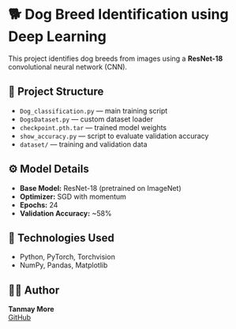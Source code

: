 # 🐕 Dog Breed Identification using Deep Learning

This project identifies dog breeds from images using a **ResNet-18** convolutional neural network (CNN).

## 📂 Project Structure
- `Dog_classification.py` — main training script  
- `DogsDataset.py` — custom dataset loader  
- `checkpoint.pth.tar` — trained model weights  
- `show_accuracy.py` — script to evaluate validation accuracy  
- `dataset/` — training and validation data  

## ⚙️ Model Details
- **Base Model:** ResNet-18 (pretrained on ImageNet)  
- **Optimizer:** SGD with momentum  
- **Epochs:** 24  
- **Validation Accuracy:** ~58%  

## 🧠 Technologies Used
- Python, PyTorch, Torchvision  
- NumPy, Pandas, Matplotlib  

## 👨‍💻 Author
**Tanmay More**  
[GitHub](https://github.com/Tanmay1545)
